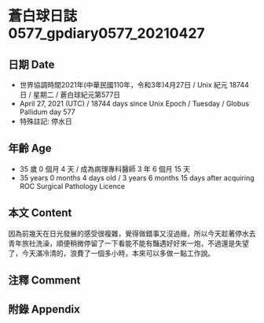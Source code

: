 [_metadata_:encoding]: - "utf-8"
[_metadata_:language]: - "zh-Hant-TW"
[_metadata_:fileformat]: - "markdown"
[_metadata_:MIME_type]: - "text/plain"
[_metadata_:markdown_version]: - "commonmark version 0.29"
[_metadata_:markdown_spec]: - "https://spec.commonmark.org/0.29/"

# 蒼白球日誌0577_gpdiary0577_20210427 #

## 日期 Date ##

* 世界協調時間2021年(中華民國110年，令和3年)4月27日 / Unix 紀元 18744 日 / 星期二 / 蒼白球紀元第577日
* April 27, 2021 (UTC) / 18744 days since Unix Epoch / Tuesday / Globus Pallidum day 577
* 特殊註記: 停水日

## 年齡 Age ##

* 35 歲 0 個月 4 天 / 成為病理專科醫師 3 年 6 個月 15 天
* 35 years 0 months 4 days old / 3 years 6 months 15 days after acquiring ROC Surgical Pathology Licence

## 本文 Content ##

因為前幾天在日光發展的感受很複雜，覺得做錯事又沒過癮，所以今天趁著停水去青年旅社洗澡，順便稍微停留了一下看能不能有豔遇好好來一炮，不過還是失望了，今天滿冷清的，浪費了一個多小時，本來可以多做一點工作說。

## 注釋 Comment ##

## 附錄 Appendix ##


